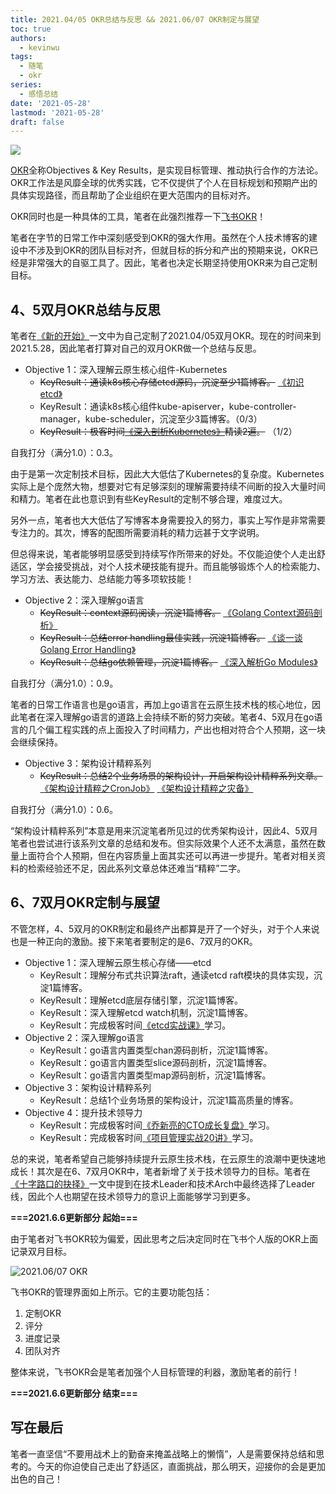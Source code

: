```yaml
---
title: 2021.04/05 OKR总结与反思 && 2021.06/07 OKR制定与展望
toc: true
authors:
  - kevinwu
tags:
  - 随笔
  - okr
series:
  - 感悟总结
date: '2021-05-28'
lastmod: '2021-05-28'
draft: false
---
```


![](https://kevinwu0904-blog-images.oss-cn-shanghai.aliyuncs.com/blogs-mind-common/okr-logo.png)

[OKR](https://en.wikipedia.org/wiki/OKR)全称Objectives & Key Results，是实现目标管理、推动执行合作的方法论。OKR工作法是风靡全球的优秀实践，它不仅提供了个人在目标规划和预期产出的具体实现路径，而且帮助了企业组织在更大范围内的目标对齐。

OKR同时也是一种具体的工具，笔者在此强烈推荐一下[飞书OKR](https://okr.feishu.cn/)！

笔者在字节的日常工作中深刻感受到OKR的强大作用。虽然在个人技术博客的建设中不涉及到OKR的团队目标对齐，但就目标的拆分和产出的预期来说，OKR已经是非常强大的自驱工具了。因此，笔者也决定长期坚持使用OKR来为自己定制目标。

## 4、5双月OKR总结与反思
笔者在[《新的开始》](../mind-startup/)一文中为自己定制了2021.04/05双月OKR。现在的时间来到2021.5.28，因此笔者打算对自己的双月OKR做一个总结与反思。

* Objective 1：深入理解云原生核心组件-Kubernetes 
  * ~~KeyResult：通读k8s核心存储etcd源码，沉淀至少1篇博客。~~ [《初识etcd》](../etcd-overall)
  * KeyResult：通读k8s核心组件kube-apiserver，kube-controller-manager，kube-scheduler，沉淀至少3篇博客。（0/3）
  * ~~KeyResult：极客时间[《深入剖析Kubernetes》](https://time.geekbang.org/column/intro/116)精读2遍。~~ （1/2）

自我打分（满分1.0）：0.3。

由于是第一次定制技术目标，因此大大低估了Kubernetes的复杂度。Kubernetes实际上是个庞然大物，想要对它有足够深刻的理解需要持续不间断的投入大量时间和精力。笔者在此也意识到有些KeyResult的定制不够合理，难度过大。

另外一点，笔者也大大低估了写博客本身需要投入的努力，事实上写作是非常需要专注力的。其次，博客的配图所需要消耗的精力远甚于文字说明。

但总得来说，笔者能够明显感受到持续写作所带来的好处。不仅能迫使个人走出舒适区，学会接受挑战，对个人技术硬技能有提升。而且能够锻炼个人的检索能力、学习方法、表达能力、总结能力等多项软技能！

* Objective 2：深入理解go语言
  * ~~KeyResult：context源码阅读，沉淀1篇博客。~~ [《Golang Context源码剖析》](../golang-context)
  * ~~KeyResult：总结error handling最佳实践，沉淀1篇博客。~~ [《谈一谈Golang Error Handling》](../golang-error)
  * ~~KeyResult：总结go依赖管理，沉淀1篇博客。~~ [《深入解析Go Modules》](../golang-modules)

自我打分（满分1.0）：0.9。

笔者的日常工作语言也是go语言，再加上go语言在云原生技术栈的核心地位，因此笔者在深入理解go语言的道路上会持续不断的努力突破。笔者4、5双月在go语言的几个偏工程实践的点上面投入了时间精力，产出也相对符合个人预期，这一块会继续保持。

* Objective 3：架构设计精粹系列
  * ~~KeyResult：总结2个业务场景的架构设计，开启架构设计精粹系列文章。~~ [《架构设计精粹之CronJob》](../arch-cron) [《架构设计精粹之灾备》](../arch-failover)
  
自我打分（满分1.0）：0.6。

“架构设计精粹系列”本意是用来沉淀笔者所见过的优秀架构设计，因此4、5双月笔者也尝试进行该系列文章的总结和发布。但实际效果个人还不太满意，虽然在数量上面符合个人预期，但在内容质量上面其实还可以再进一步提升。笔者对相关资料的检索经验还不足，因此系列文章总体还难当“精粹”二字。

## 6、7双月OKR定制与展望
不管怎样，4、5双月的OKR制定和最终产出都算是开了一个好头，对于个人来说也是一种正向的激励。接下来笔者要制定的是6、7双月的OKR。

* Objective 1：深入理解云原生核心存储——etcd
  * KeyResult：理解分布式共识算法raft，通读etcd raft模块的具体实现，沉淀1篇博客。
  * KeyResult：理解etcd底层存储引擎，沉淀1篇博客。
  * KeyResult：深入理解etcd watch机制，沉淀1篇博客。
  * KeyResult：完成极客时间[《etcd实战课》](https://time.geekbang.org/column/intro/100069901)学习。
* Objective 2：深入理解go语言
  * KeyResult：go语言内置类型chan源码剖析，沉淀1篇博客。
  * KeyResult：go语言内置类型slice源码剖析，沉淀1篇博客。
  * KeyResult：go语言内置类型map源码剖析，沉淀1篇博客。
* Objective 3：架构设计精粹系列
  * KeyResult：总结1个业务场景的架构设计，沉淀1篇高质量的博客。
* Objective 4：提升技术领导力
  * KeyResult：完成极客时间[《乔新亮的CTO成长复盘》](https://time.geekbang.org/column/intro/360)学习。
  * KeyResult：完成极客时间[《项目管理实战20讲》](https://time.geekbang.org/column/intro/100038501)学习。

总的来说，笔者希望自己能够持续提升云原生技术栈，在云原生的浪潮中更快速地成长！其次是在6、7双月OKR中，笔者新增了关于技术领导力的目标。笔者在[《十字路口的抉择》](../mind-decision)一文中提到在技术Leader和技术Arch中最终选择了Leader线，因此个人也期望在技术领导力的意识上面能够学习到更多。


**===2021.6.6更新部分 起始===**

由于笔者对飞书OKR较为偏爱，因此思考之后决定同时在飞书个人版的OKR上面记录双月目标。

![2021.06/07 OKR](https://kevinwu0904-blog-images.oss-cn-shanghai.aliyuncs.com/blogs-mind-okr/20210606115141.png)

飞书OKR的管理界面如上所示。它的主要功能包括：

1. 定制OKR
2. 评分
3. 进度记录
4. 团队对齐

整体来说，飞书OKR会是笔者加强个人目标管理的利器，激励笔者的前行！

**===2021.6.6更新部分 结束===**

## 写在最后
笔者一直坚信“不要用战术上的勤奋来掩盖战略上的懒惰”，人是需要保持总结和思考的。今天的你迫使自己走出了舒适区，直面挑战，那么明天，迎接你的会是更加出色的自己！